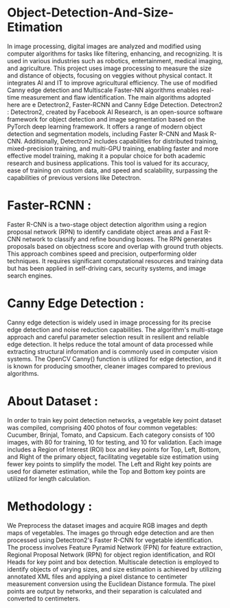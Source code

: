 # Object-Detection-And-Size-Etimation
In image processing, digital images are analyzed and modified using computer algorithms for tasks like filtering, enhancing, and recognizing. It is used in various industries such as robotics, entertainment, medical imaging, and agriculture. This project uses image processing to measure the size and distance of objects, focusing on veggies without physical contact. It integrates AI and IT to improve agricultural efficiency. The use of modified Canny edge detection and Multiscale Faster-NN algorithms enables real-time measurement and flaw identification.
The main algorithms adopted here are e Detectron2, Faster-RCNN and Canny Edge Detection. 
Detectron2 : 
Detectron2, created by Facebook AI Research, is an open-source software framework for object detection and image segmentation based on the PyTorch deep learning framework. It offers a range of modern object detection and segmentation models, including Faster R-CNN and Mask R-CNN. Additionally, Detectron2 includes capabilities for distributed training, mixed-precision training, and multi-GPU training, enabling faster and more effective model training, making it a popular choice for both academic research and business applications. This tool is valued for its accuracy, ease of training on custom data, and speed and scalability, surpassing the capabilities of previous versions like Detectron.
# Faster-RCNN : 
Faster R-CNN is a two-stage object detection algorithm using a region proposal network (RPN) to identify candidate object areas and a Fast R-CNN network to classify and refine bounding boxes. The RPN generates proposals based on objectness score and overlap with ground truth objects. This approach combines speed and precision, outperforming older techniques. It requires significant computational resources and training data but has been applied in self-driving cars, security systems, and image search engines.
# Canny Edge Detection : 
Canny edge detection is widely used in image processing for its precise edge detection and noise reduction capabilities. The algorithm's multi-stage approach and careful parameter selection result in resilient and reliable edge detection. It helps reduce the total amount of data processed while extracting structural information and is commonly used in computer vision systems. The OpenCV Canny() function is utilized for edge detection, and it is known for producing smoother, cleaner images compared to previous algorithms.
# About Dataset :
In order to train key point detection networks, a vegetable key point dataset was compiled, comprising 400 photos of four common vegetables: Cucumber, Brinjal, Tomato, and Capsicum. Each category consists of 100 images, with 80 for training, 10 for testing, and 10 for validation. Each image includes a Region of Interest (ROI) box and key points for Top, Left, Bottom, and Right of the primary object, facilitating vegetable size estimation using fewer key points to simplify the model. The Left and Right key points are used for diameter estimation, while the Top and Bottom key points are utilized for length calculation.
# Methodology :
We Preprocess the dataset images and acquire RGB images and depth maps of vegetables. The images go through edge detection and are then processed using Detectron2's Faster R-CNN for vegetable identification. The process involves Feature Pyramid Network (FPN) for feature extraction, Regional Proposal Network (RPN) for object region identification, and ROI Heads for key point and box detection. Multiscale detection is employed to identify objects of varying sizes, and size estimation is achieved by utilizing annotated XML files and applying a pixel distance to centimeter measurement conversion using the Euclidean Distance formula. The pixel points are output by networks, and their separation is calculated and converted to centimeters.
